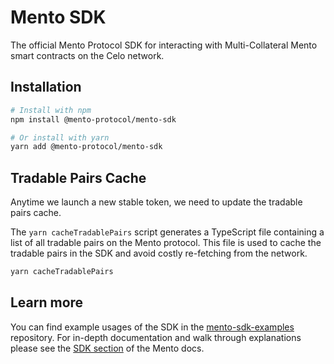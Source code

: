 # Mento SDK

The official Mento Protocol SDK for interacting with Multi-Collateral Mento smart contracts on the Celo network.

## Installation

```sh
# Install with npm
npm install @mento-protocol/mento-sdk

# Or install with yarn
yarn add @mento-protocol/mento-sdk
```

## Tradable Pairs Cache

Anytime we launch a new stable token, we need to update the tradable pairs cache.

The `yarn cacheTradablePairs` script generates a TypeScript file containing a list of all tradable pairs on the Mento protocol. This file is used to cache the tradable pairs in the SDK and avoid costly re-fetching from the network.

```sh
yarn cacheTradablePairs
```

## Learn more

You can find example usages of the SDK in the [mento-sdk-examples](https://github.com/mento-protocol/mento-sdk-examples) repository. For in-depth documentation and walk through explanations please see the [SDK section](https://docs.mento.org/mento/developers/mento-sdk) of the Mento docs.
